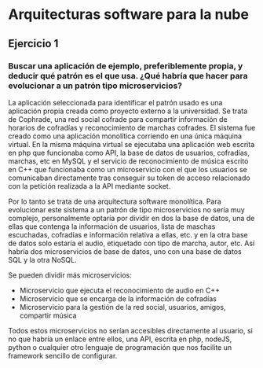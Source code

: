# Arquitecturas software para la nube

## Ejercicio 1

### Buscar una aplicación de ejemplo, preferiblemente propia, y deducir qué patrón es el que usa. ¿Qué habría que hacer para evolucionar a un patrón tipo microservicios?

La aplicación seleccionada para identificar el patrón usado es una aplicación propia creada como proyecto externo a la universidad. Se trata de Cophrade, una red social cofrade para compartir información de horarios de cofradías y reconocimiento de marchas cofrades. El sistema fue creado como una aplicación monolítica corriendo en una única máquina virtual. En la misma máquina virtual se ejecutaba una aplicación web escrita en php que funcionaba como API, la base de datos de usuarios, cofradías, marchas, etc en MySQL y el servicio de reconocimiento de música escrito en C++ que funcionaba como un microservicio con el que los usuarios se comunicaban directamente tras conseguir su token de acceso relacionado con la petición realizada a la API mediante socket. 

Por lo tanto se trata de una arquitectura software monolítica. Para evolucionar este sistema a un patrón de tipo microservicios no sería muy complejo, personalmente optaría por dividir en dos la base de datos, una de ellas que contenga la información de usuarios, lista de maschas escuchadas, cofradías e información relativa a ellas, etc. y en la otra base de datos solo estaría el audio, etiquetado con tipo de marcha, autor, etc. Así habría dos microservicios de base de datos, uno con una base de datos SQL y la otra NoSQL.

Se pueden dividir más microservicios:
* Microservicio que ejecuta el reconocimiento de audio en C++
* Microservicio que se encarga de la información de cofradías
* Microservicio para la gestión de la red social, usuarios, amigos, compartir música

Todos estos microservicios no serían accesibles directamente al usuario, si no que habría un enlace entre ellos, una API, escrita en php, nodeJS, python o cualquier otro lenguaje de programación que nos facilite un framework sencillo de configurar.